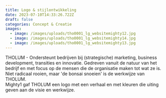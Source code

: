 ```yaml
---
title: Logo & stijlontwikkeling
date: 2023-07-10T14:33:26.722Z
draft: false
categories: Concept & Creatie
images:
  - image: /images/uploads/tho0001_lg_websitemighty12.jpg
  - image: /images/uploads/tho0001_lg_websitemighty14.jpg
  - image: /images/uploads/tho0001_lg_websitemighty13.jpg
---
```

THOLUM - Ondersteunt bedrijven bij (strategische) marketing, business development, transities en innovatie. Gedreven vanuit de natuur van het bedrijf en met focus op de mensen die de organisatie maken tot wat ze is. Niet radicaal rooien, maar 'de bonsai snoeien' is de werkwijze van THOLUM.\
Mighty1 gaf THOLUM een logo met een verhaal en met kleuren die uiting geven aan de visie en werkwijze.